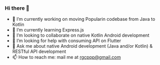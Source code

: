 ### Hi there 👋

- 🔭 I’m currently working on moving Popularin codebase from Java to Kotlin
- 🌱 I’m currently learning Express.js
- 👯 I’m looking to collaborate on native Kotlin Android development
- 🤔 I’m looking for help with consuming API on Flutter
- 💬 Ask me about native Android development (Java and/or Kotlin) & RESTful API development
- 📫 How to reach me: mail me at rgcppp@gmail.com
